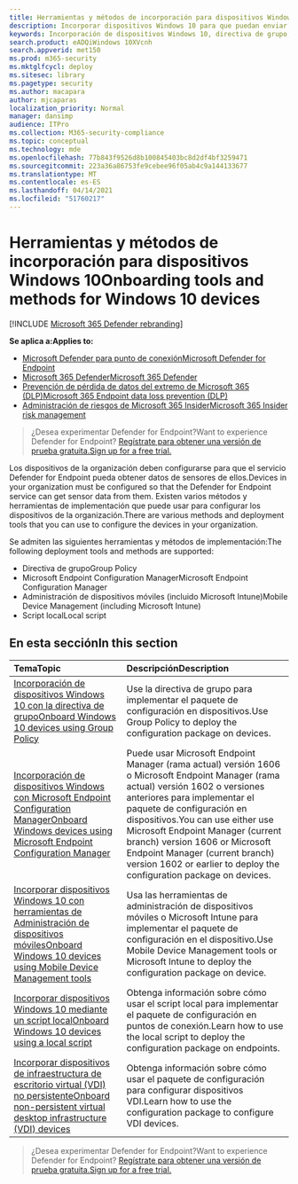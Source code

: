 ```yaml
---
title: Herramientas y métodos de incorporación para dispositivos Windows 10
description: Incorporar dispositivos Windows 10 para que puedan enviar datos del sensor al sensor atp de Microsoft Defender
keywords: Incorporación de dispositivos Windows 10, directiva de grupo, administrador de configuración de extremo, administración de dispositivos móviles, script local, gp, sccm, mdm, intune
search.product: eADQiWindows 10XVcnh
search.appverid: met150
ms.prod: m365-security
ms.mktglfcycl: deploy
ms.sitesec: library
ms.pagetype: security
ms.author: macapara
author: mjcaparas
localization_priority: Normal
manager: dansimp
audience: ITPro
ms.collection: M365-security-compliance
ms.topic: conceptual
ms.technology: mde
ms.openlocfilehash: 77b843f9526d8b100845403bc8d2df4bf3259471
ms.sourcegitcommit: 223a36a86753fe9cebee96f05ab4c9a144133677
ms.translationtype: MT
ms.contentlocale: es-ES
ms.lasthandoff: 04/14/2021
ms.locfileid: "51760217"
---
```

# <a name="onboarding-tools-and-methods-for-windows-10-devices"></a><span data-ttu-id="789a3-104">Herramientas y métodos de incorporación para dispositivos Windows 10</span><span class="sxs-lookup"><span data-stu-id="789a3-104">Onboarding tools and methods for Windows 10 devices</span></span>

[!INCLUDE [Microsoft 365 Defender rebranding](../../includes/microsoft-defender.md)]

<span data-ttu-id="789a3-105">**Se aplica a:**</span><span class="sxs-lookup"><span data-stu-id="789a3-105">**Applies to:**</span></span>
- [<span data-ttu-id="789a3-106">Microsoft Defender para punto de conexión</span><span class="sxs-lookup"><span data-stu-id="789a3-106">Microsoft Defender for Endpoint</span></span>](https://go.microsoft.com/fwlink/p/?linkid=2154037)
- [<span data-ttu-id="789a3-107">Microsoft 365 Defender</span><span class="sxs-lookup"><span data-stu-id="789a3-107">Microsoft 365 Defender</span></span>](https://go.microsoft.com/fwlink/?linkid=2118804)
- [<span data-ttu-id="789a3-108">Prevención de pérdida de datos del extremo de Microsoft 365 (DLP)</span><span class="sxs-lookup"><span data-stu-id="789a3-108">Microsoft 365 Endpoint data loss prevention (DLP)</span></span>](/microsoft-365/compliance/endpoint-dlp-learn-about)
- [<span data-ttu-id="789a3-109">Administración de riesgos de Microsoft 365 Insider</span><span class="sxs-lookup"><span data-stu-id="789a3-109">Microsoft 365 Insider risk management</span></span>](/microsoft-365/compliance/insider-risk-management)

><span data-ttu-id="789a3-110">¿Desea experimentar Defender for Endpoint?</span><span class="sxs-lookup"><span data-stu-id="789a3-110">Want to experience Defender for Endpoint?</span></span> [<span data-ttu-id="789a3-111">Regístrate para obtener una versión de prueba gratuita.</span><span class="sxs-lookup"><span data-stu-id="789a3-111">Sign up for a free trial.</span></span>](https://www.microsoft.com/microsoft-365/windows/microsoft-defender-atp?ocid=docs-wdatp-assignaccess-abovefoldlink)

<span data-ttu-id="789a3-112">Los dispositivos de la organización deben configurarse para que el servicio Defender for Endpoint pueda obtener datos de sensores de ellos.</span><span class="sxs-lookup"><span data-stu-id="789a3-112">Devices in your organization must be configured so that the Defender for Endpoint service can get sensor data from them.</span></span> <span data-ttu-id="789a3-113">Existen varios métodos y herramientas de implementación que puede usar para configurar los dispositivos de la organización.</span><span class="sxs-lookup"><span data-stu-id="789a3-113">There are various methods and deployment tools that you can use to configure the devices in your organization.</span></span>

<span data-ttu-id="789a3-114">Se admiten las siguientes herramientas y métodos de implementación:</span><span class="sxs-lookup"><span data-stu-id="789a3-114">The following deployment tools and methods are supported:</span></span>

- <span data-ttu-id="789a3-115">Directiva de grupo</span><span class="sxs-lookup"><span data-stu-id="789a3-115">Group Policy</span></span>
- <span data-ttu-id="789a3-116">Microsoft Endpoint Configuration Manager</span><span class="sxs-lookup"><span data-stu-id="789a3-116">Microsoft Endpoint Configuration Manager</span></span>
- <span data-ttu-id="789a3-117">Administración de dispositivos móviles (incluido Microsoft Intune)</span><span class="sxs-lookup"><span data-stu-id="789a3-117">Mobile Device Management (including Microsoft Intune)</span></span>
- <span data-ttu-id="789a3-118">Script local</span><span class="sxs-lookup"><span data-stu-id="789a3-118">Local script</span></span>

## <a name="in-this-section"></a><span data-ttu-id="789a3-119">En esta sección</span><span class="sxs-lookup"><span data-stu-id="789a3-119">In this section</span></span>
<span data-ttu-id="789a3-120">Tema</span><span class="sxs-lookup"><span data-stu-id="789a3-120">Topic</span></span> | <span data-ttu-id="789a3-121">Descripción</span><span class="sxs-lookup"><span data-stu-id="789a3-121">Description</span></span>
:---|:---
[<span data-ttu-id="789a3-122">Incorporación de dispositivos Windows 10 con la directiva de grupo</span><span class="sxs-lookup"><span data-stu-id="789a3-122">Onboard Windows 10 devices using Group Policy</span></span>](configure-endpoints-gp.md) | <span data-ttu-id="789a3-123">Use la directiva de grupo para implementar el paquete de configuración en dispositivos.</span><span class="sxs-lookup"><span data-stu-id="789a3-123">Use Group Policy to deploy the configuration package on devices.</span></span>
[<span data-ttu-id="789a3-124">Incorporación de dispositivos Windows con Microsoft Endpoint Configuration Manager</span><span class="sxs-lookup"><span data-stu-id="789a3-124">Onboard Windows devices using Microsoft Endpoint Configuration Manager</span></span>](configure-endpoints-sccm.md) | <span data-ttu-id="789a3-125">Puede usar Microsoft Endpoint Manager (rama actual) versión 1606 o Microsoft Endpoint Manager (rama actual) versión 1602 o versiones anteriores para implementar el paquete de configuración en dispositivos.</span><span class="sxs-lookup"><span data-stu-id="789a3-125">You can use either use Microsoft Endpoint Manager (current branch) version 1606 or Microsoft Endpoint Manager (current branch) version 1602 or earlier to deploy the configuration package on devices.</span></span>
[<span data-ttu-id="789a3-126">Incorporar dispositivos Windows 10 con herramientas de Administración de dispositivos móviles</span><span class="sxs-lookup"><span data-stu-id="789a3-126">Onboard Windows 10 devices using Mobile Device Management tools</span></span>](configure-endpoints-mdm.md) | <span data-ttu-id="789a3-127">Usa las herramientas de administración de dispositivos móviles o Microsoft Intune para implementar el paquete de configuración en el dispositivo.</span><span class="sxs-lookup"><span data-stu-id="789a3-127">Use Mobile Device Management tools or Microsoft Intune to deploy the configuration package on device.</span></span>
[<span data-ttu-id="789a3-128">Incorporar dispositivos Windows 10 mediante un script local</span><span class="sxs-lookup"><span data-stu-id="789a3-128">Onboard Windows 10 devices using a local script</span></span>](configure-endpoints-script.md) | <span data-ttu-id="789a3-129">Obtenga información sobre cómo usar el script local para implementar el paquete de configuración en puntos de conexión.</span><span class="sxs-lookup"><span data-stu-id="789a3-129">Learn how to use the local script to deploy the configuration package on endpoints.</span></span>
[<span data-ttu-id="789a3-130">Incorporar dispositivos de infraestructura de escritorio virtual (VDI) no persistente</span><span class="sxs-lookup"><span data-stu-id="789a3-130">Onboard non-persistent virtual desktop infrastructure (VDI) devices</span></span>](configure-endpoints-vdi.md) | <span data-ttu-id="789a3-131">Obtenga información sobre cómo usar el paquete de configuración para configurar dispositivos VDI.</span><span class="sxs-lookup"><span data-stu-id="789a3-131">Learn how to use the configuration package to configure VDI devices.</span></span>


><span data-ttu-id="789a3-132">¿Desea experimentar Defender for Endpoint?</span><span class="sxs-lookup"><span data-stu-id="789a3-132">Want to experience Defender for Endpoint?</span></span> [<span data-ttu-id="789a3-133">Regístrate para obtener una versión de prueba gratuita.</span><span class="sxs-lookup"><span data-stu-id="789a3-133">Sign up for a free trial.</span></span>](https://www.microsoft.com/microsoft-365/windows/microsoft-defender-atp?ocid=docs-wdatp-configureendpoints-belowfoldlink)
